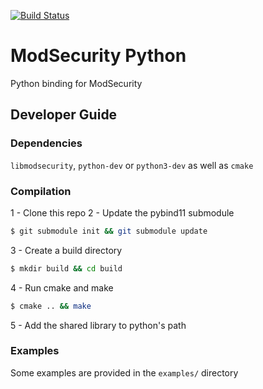 [![Build Status](https://travis-ci.org/actions-security/pymodsecurity.svg?branch=master)](https://travis-ci.org/actions-security/pymodsecurity)

# ModSecurity Python

Python binding for ModSecurity

## Developer Guide

### Dependencies

`libmodsecurity`, `python-dev` or `python3-dev` as well as `cmake` 


### Compilation

1 - Clone this repo
2 - Update the pybind11 submodule

```bash
$ git submodule init && git submodule update
```

3 - Create a build directory

```bash
$ mkdir build && cd build
```

4 - Run cmake and make

```bash
$ cmake .. && make
```
5 - Add the shared library to python's path

### Examples

Some examples are provided in the `examples/` directory
